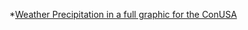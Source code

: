 

*[Weather Precipitation in a full graphic for the ConUSA](http://water.weather.gov/precip/full.php?year=2015&month=10&day=1&time_type=day&time_frame=1day&product=observed&domain=conus)
